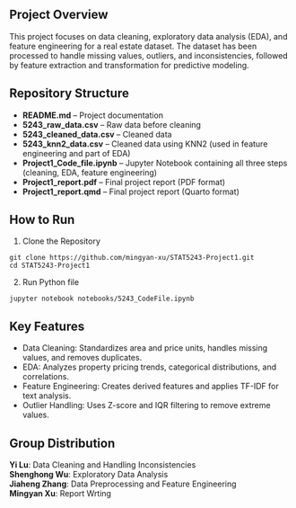 ## Project Overview
This project focuses on data cleaning, exploratory data analysis (EDA), and feature engineering for a real estate dataset. The dataset has been processed to handle missing values, outliers, and inconsistencies, followed by feature extraction and transformation for predictive modeling.

## Repository Structure
- **README.md** – Project documentation  
- **5243_raw_data.csv** – Raw data before cleaning  
- **5243_cleaned_data.csv** – Cleaned data  
- **5243_knn2_data.csv** – Cleaned data using KNN2 (used in feature engineering and part of EDA)  
- **Project1_Code_file.ipynb** – Jupyter Notebook containing all three steps (cleaning, EDA, feature engineering)  
- **Project1_report.pdf** – Final project report (PDF format)  
- **Project1_report.qmd** – Final project report (Quarto format)  

## How to Run

1. Clone the Repository
```{python} 
git clone https://github.com/mingyan-xu/STAT5243-Project1.git  
cd STAT5243-Project1
```

2. Run Python file
```{python} 
jupyter notebook notebooks/5243_CodeFile.ipynb
```


## Key Features
- Data Cleaning: Standardizes area and price units, handles missing values, and removes duplicates.  
- EDA: Analyzes property pricing trends, categorical distributions, and correlations.  
- Feature Engineering: Creates derived features and applies TF-IDF for text analysis.  
- Outlier Handling: Uses Z-score and IQR filtering to remove extreme values.

## Group Distribution
**Yi Lu**: Data Cleaning and Handling Inconsistencies  
**Shenghong Wu**: Exploratory Data Analysis  
**Jiaheng Zhang**: Data Preprocessing and Feature Engineering  
**Mingyan Xu**: Report Wrting  


